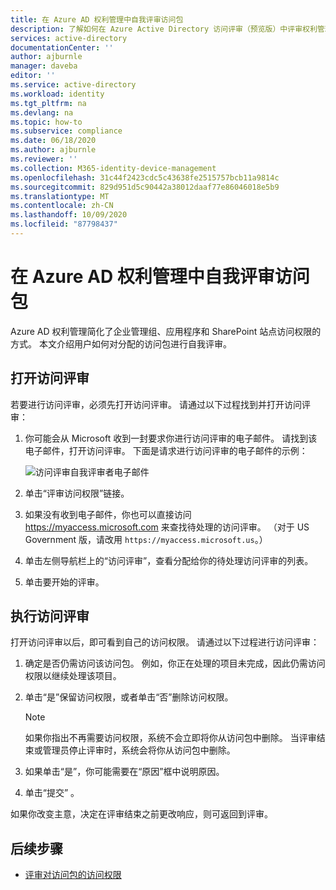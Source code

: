 ```yaml
---
title: 在 Azure AD 权利管理中自我评审访问包
description: 了解如何在 Azure Active Directory 访问评审（预览版）中评审权利管理访问包的用户访问权限。
services: active-directory
documentationCenter: ''
author: ajburnle
manager: daveba
editor: ''
ms.service: active-directory
ms.workload: identity
ms.tgt_pltfrm: na
ms.devlang: na
ms.topic: how-to
ms.subservice: compliance
ms.date: 06/18/2020
ms.author: ajburnle
ms.reviewer: ''
ms.collection: M365-identity-device-management
ms.openlocfilehash: 31c44f2423cdc5c43638fe2515757bcb11a9814c
ms.sourcegitcommit: 829d951d5c90442a38012daaf77e86046018e5b9
ms.translationtype: MT
ms.contentlocale: zh-CN
ms.lasthandoff: 10/09/2020
ms.locfileid: "87798437"
---
```

# <a name="self-review-of-an-access-package-in-azure-ad-entitlement-management"></a>在 Azure AD 权利管理中自我评审访问包

Azure AD 权利管理简化了企业管理组、应用程序和 SharePoint 站点访问权限的方式。 本文介绍用户如何对分配的访问包进行自我评审。

## <a name="open-the-access-review"></a>打开访问评审

若要进行访问评审，必须先打开访问评审。 请通过以下过程找到并打开访问评审：

1. 你可能会从 Microsoft 收到一封要求你进行访问评审的电子邮件。 请找到该电子邮件，打开访问评审。 下面是请求进行访问评审的电子邮件的示例： 
    
    ![访问评审自我评审者电子邮件](./media/entitlement-management-access-reviews-review-access/self-review-reviewer-email.png)

1. 单击“评审访问权限”链接。

1. 如果没有收到电子邮件，你也可以直接访问 https://myaccess.microsoft.com 来查找待处理的访问评审。  （对于 US Government 版，请改用 `https://myaccess.microsoft.us`。）

1. 单击左侧导航栏上的“访问评审”，查看分配给你的待处理访问评审的列表。


1.  单击要开始的评审。

## <a name="perform-the-access-review"></a>执行访问评审

打开访问评审以后，即可看到自己的访问权限。 请通过以下过程进行访问评审：

1.  确定是否仍需访问该访问包。 例如，你正在处理的项目未完成，因此仍需访问权限以继续处理该项目。

1.  单击“是”保留访问权限，或者单击“否”删除访问权限。
    >[!NOTE]
    >如果你指出不再需要访问权限，系统不会立即将你从访问包中删除。 当评审结束或管理员停止评审时，系统会将你从访问包中删除。

1.  如果单击“是”，你可能需要在“原因”框中说明原因。 

1.  单击“提交”  。

如果你改变主意，决定在评审结束之前更改响应，则可返回到评审。

## <a name="next-steps"></a>后续步骤

- [评审对访问包的访问权限](entitlement-management-access-reviews-review-access.md) 
